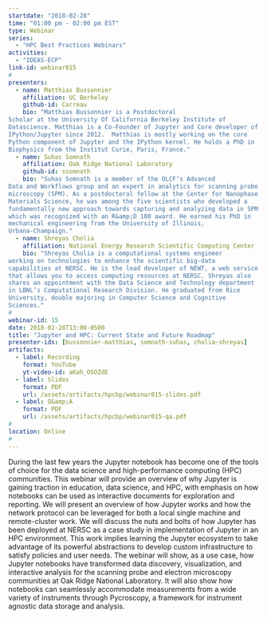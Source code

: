 ```yaml
---
startdate: "2018-02-28"
time: "01:00 pm - 02:00 pm EST"
type: Webinar
series:
  - "HPC Best Practices Webinars"
activities:
  - "IDEAS-ECP"
link-id: webinar015
#
presenters:
  - name: Matthias Bussonnier
    affiliation: UC Berkeley
    github-id: Carreau
    bio: "Matthias Bussonnier is a Postdoctoral
Scholar at the University Of California Berkeley Institute of
Datascience. Matthias is a Co-Founder of Jupyter and Core developer of
IPython/Jupyter since 2012.  Matthias is mostly working on the core
Python component of Jupyter and the IPython kernel. He holds a PhD in
Biophysics from the Institut Curie, Paris, France."
  - name: Suhas Somnath
    affiliation: Oak Ridge National Laboratory
    github-id: ssomnath
    bio: "Suhas Somnath is a member of the OLCF’s Advanced
Data and Workflows group and an expert in analytics for scanning probe
microscopy (SPM). As a postdoctoral fellow at the Center for Nanophase
Materials Science, he was among the five scientists who developed a
fundamentally new approach towards capturing and analyzing data in SPM
which was recognized with an R&amp;D 100 award. He earned his PhD in
mechanical engineering from the University of Illinois,
Urbana-Champaign."
  - name: Shreyas Cholia
    affiliation: National Energy Research Scientific Computing Center
    bio: "Shreyas Cholia is a computational systems engineer
working on technologies to enhance the scientific big-data
capabilities at NERSC. He is the lead developer of NEWT, a web service
that allows you to access computing resources at NERSC. Shreyas also
shares an appointment with the Data Science and Technology department
in LBNL’s Computational Research Division. He graduated from Rice
University, double majoring in Computer Science and Cognitive
Sciences."
#
webinar-id: 15
date: 2018-02-28T13:00-0500
title: "Jupyter and HPC: Current State and Future Roadmap"
presenter-ids: [bussonnier-matthias, somnath-suhas, cholia-shreyas]
artifacts:
  - label: Recording
    format: YouTube
    yt-video-id: aKah_O5OZdE
  - label: Slides
    format: PDF
    url: /assets/artifacts/hpcbp/webinar015-slides.pdf
  - label: Q&amp;A
    format: PDF
    url: /assets/artifacts/hpcbp/webinar015-qa.pdf
#
location: Online
#
---
```

During the last few years the Jupyter notebook has become one of the
tools of choice for the data science and high-performance computing
(HPC) communities. This webinar will provide an overview of why
Jupyter is gaining traction in education, data science, and HPC, with
emphasis on how notebooks can be used as interactive documents for
exploration and reporting.  We will present an overview of how Jupyter
works and how the network protocol can be leveraged for both a local
single machine and remote-cluster work.  We will discuss the nuts and
bolts of how Jupyter has been deployed at NERSC as a case study in
implementation of Jupyter in an HPC environment. This work implies
learning the Jupyter ecosystem to take advantage of its powerful
abstractions to develop custom infrastructure to satisfy policies and
user needs.  The webinar will show, as a use case, how Jupyter
notebooks have transformed data discovery, visualization, and
interactive analysis for the scanning probe and electron microscopy
communities at Oak Ridge National Laboratory. It will also show how
notebooks can seamlessly accommodate measurements from a wide variety
of instruments through Pycroscopy, a framework for instrument agnostic
data storage and analysis.
